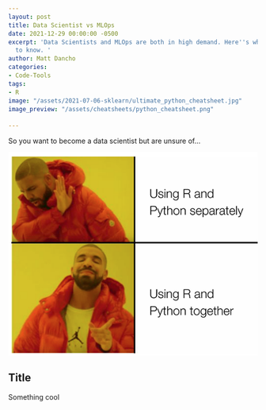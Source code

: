 ```yaml
---
layout: post
title: Data Scientist vs MLOps
date: 2021-12-29 00:00:00 -0500
excerpt: 'Data Scientists and MLOps are both in high demand. Here''s what you need
  to know. '
author: Matt Dancho
categories:
- Code-Tools
tags:
- R
image: "/assets/2021-07-06-sklearn/ultimate_python_cheatsheet.jpg"
image_preview: "/assets/cheatsheets/python_cheatsheet.png"

---
```

So you want to become a data scientist but are unsure of...

![](/assets/2021-01-28-python-or-r/using_python_and_r_together.png)

## Title

Something cool
